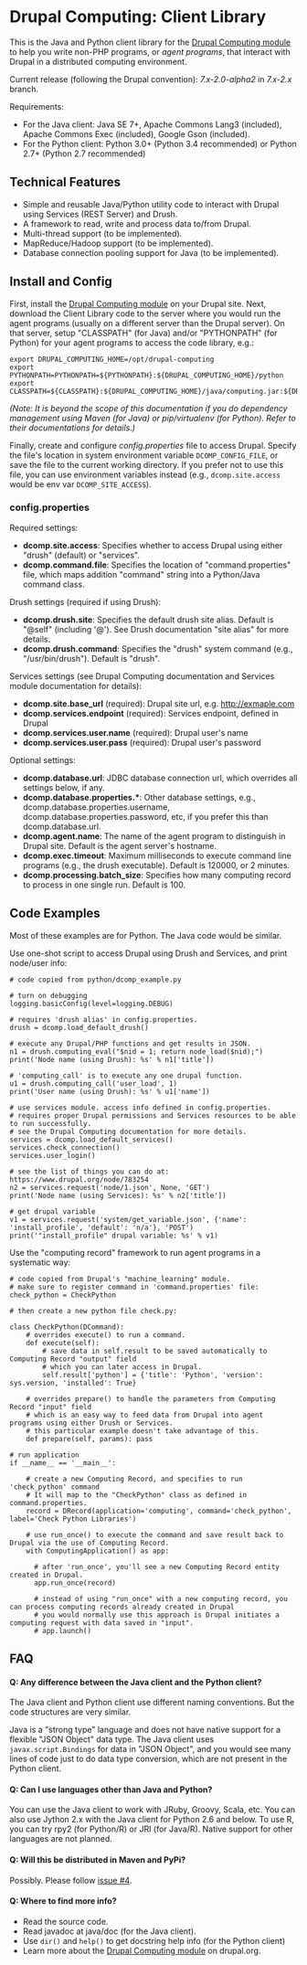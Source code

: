 Drupal Computing: Client Library
================================

This is the Java and Python client library for the [Drupal Computing module](http://drupal.org/project/computing) to help you write non-PHP programs, or _agent programs_, that interact with Drupal in a distributed computing environment.

Current release (following the Drupal convention): _7.x-2.0-alpha2_ in _7.x-2.x_ branch.

Requirements:

  * For the Java client: Java SE 7+, Apache Commons Lang3 (included), Apache Commons Exec (included), Google Gson (included).
  * For the Python client: Python 3.0+ (Python 3.4 recommended) or Python 2.7+ (Python 2.7 recommended)


Technical Features
------------------

  * Simple and reusable Java/Python utility code to interact with Drupal using Services (REST Server) and Drush.
  * A framework to read, write and process data to/from Drupal.
  * Multi-thread support (to be implemented).
  * MapReduce/Hadoop support (to be implemented).
  * Database connection pooling support for Java (to be implemented).
  

Install and Config
------------------

First, install the [Drupal Computing module](http://drupal.org/project/computing) on your Drupal site. Next, download the Client Library code to the server where you would run the agent programs (usually on a different server than the Drupal server). On that server, setup "CLASSPATH" (for Java) and/or "PYTHONPATH" (for Python) for your agent programs to access the code library, e.g.:

    export DRUPAL_COMPUTING_HOME=/opt/drupal-computing
    export PYTHONPATH=PYTHONPATH=${PYTHONPATH}:${DRUPAL_COMPUTING_HOME}/python
    export CLASSPATH=${CLASSPATH}:${DRUPAL_COMPUTING_HOME}/java/computing.jar:${DRUPAL_COMPUTING_HOME}/java/lib/*
  
_(Note: It is beyond the scope of this documentation if you do dependency management using Maven (for Java) or pip/virtualenv (for Python). Refer to their documentations for details.)_

Finally, create and configure _config.properties_ file to access Drupal. Specify the file's location in system environment variable `DCOMP_CONFIG_FILE`, or save the file to the current working directory. If you prefer not to use this file, you can use environment variables instead (e.g., `dcomp.site.access` would be env var `DCOMP_SITE_ACCESS`).

### config.properties ###

Required settings:

  * __dcomp.site.access__: Specifies whether to access Drupal using either "drush" (default) or "services".
  * __dcomp.command.file__: Specifies the location of "command.properties" file, which maps addition "command" string into a Python/Java command class. 

Drush settings (required if using Drush):

  * __dcomp.drush.site__: Specifies the default drush site alias. Default is "@self" (including '@'). See Drush documentation "site alias" for more details.
  * __dcomp.drush.command__: Specifies the "drush" system command (e.g., "/usr/bin/drush"). Default is "drush".

Services settings (see Drupal Computing documentation and Services module documentation for details): 

  * __dcomp.site.base_url__ (required): Drupal site url, e.g. http://exmaple.com
  * __dcomp.services.endpoint__ (required): Services endpoint, defined in Drupal
  * __dcomp.services.user.name__ (required): Drupal user's name
  * __dcomp.services.user.pass__ (required): Drupal user's password

Optional settings:

  * __dcomp.database.url__: JDBC database connection url, which overrides all settings below, if any.
  * __dcomp.database.properties.*__: Other database settings, e.g., dcomp.database.properties.username, dcomp.database.properties.password, etc, if you prefer this than dcomp.database.url.
  * __dcomp.agent.name__: The name of the agent program to distinguish in Drupal site. Default is the agent server's hostname.
  * __dcomp.exec.timeout__: Maximum milliseconds to execute command line programs (e.g., the drush executable). Default is 120000, or 2 minutes.
  * __dcomp.processing.batch_size__: Specifies how many computing record to process in one single run. Default is 100.



Code Examples
-------------

Most of these examples are for Python. The Java code would be similar.

Use one-shot script to access Drupal using Drush and Services, and print node/user info:

    # code copied from python/dcomp_example.py
    
    # turn on debugging
    logging.basicConfig(level=logging.DEBUG)

    # requires 'drush alias' in config.properties.
    drush = dcomp.load_default_drush()

    # execute any Drupal/PHP functions and get results in JSON.
    n1 = drush.computing_eval("$nid = 1; return node_load($nid);")
    print('Node name (using Drush): %s' % n1['title'])

    # 'computing_call' is to execute any one drupal function.
    u1 = drush.computing_call('user_load', 1)
    print('User name (using Drush): %s' % u1['name'])

    # use services module. access info defined in config.properties.
    # requires proper Drupal permissions and Services resources to be able to run successfully.
    # see the Drupal Computing documentation for more details.
    services = dcomp.load_default_services()
    services.check_connection()
    services.user_login()

    # see the list of things you can do at: https://www.drupal.org/node/783254
    n2 = services.request('node/1.json', None, 'GET')
    print('Node name (using Services): %s' % n2['title'])

    # get drupal variable
    v1 = services.request('system/get_variable.json', {'name': 'install_profile', 'default': 'n/a'}, 'POST')
    print('"install_profile" drupal variable: %s' % v1)

Use the "computing record" framework to run agent programs in a systematic way:

    # code copied from Drupal's "machine_learning" module.
    # make sure to register command in 'command.properties' file: check_python = CheckPython
    
    # then create a new python file check.py:
    
    class CheckPython(DCommand):
        # overrides execute() to run a command. 
        def execute(self):
            # save data in self.result to be saved automatically to Computing Record "output" field
            # which you can later access in Drupal. 
            self.result['python'] = {'title': 'Python', 'version': sys.version, 'installed': True}
    
        # overrides prepare() to handle the parameters from Computing Record "input" field
        # which is an easy way to feed data from Drupal into agent programs using either Drush or Services.
        # this particular example doesn't take advantage of this.
        def prepare(self, params): pass
        
    # run application
    if __name__ == '__main__':
    
        # create a new Computing Record, and specifies to run 'check_python' command
        # It will map to the "CheckPython" class as defined in command.properties.
        record = DRecord(application='computing', command='check_python', label='Check Python Libraries')
        
        # use run_once() to execute the command and save result back to Drupal via the use of Computing Record.
        with ComputingApplication() as app:
        
          # after 'run_once', you'll see a new Computing Record entity created in Drupal.
          app.run_once(record)
          
          # instead of using "run_once" with a new computing record, you can process computing records already created in Drupal
          # you would normally use this approach is Drupal initiates a computing request with data saved in "input".
          # app.launch()


FAQ
---

#### Q: Any difference between the Java client and the Python client? ####

The Java client and Python client use different naming conventions. But the code structures are very similar.

Java is a "strong type" language and does not have native support for a flexible "JSON Object" data type. The Java client uses `javax.script.Bindings` for data in "JSON Object", and you would see many lines of code just to do data type conversion, which are not present in the Python client.

#### Q: Can I use languages other than Java and Python? ####

You can use the Java client to work with JRuby, Groovy, Scala, etc. You can also use Jython 2.x with the Java client for Python 2.6 and below. To use R, you can try rpy2 (for Python/R) or JRI (for Java/R). Native support for other languages are not planned.

#### Q: Will this be distributed in Maven and PyPi?

Possibly. Please follow [issue #4](https://github.com/danithaca/drupal-computing/issues/4).

#### Q: Where to find more info? ####

  * Read the source code.
  * Read javadoc at java/doc (for the Java client).
  * Use `dir()` and `help()` to get docstring help info (for the Python client)
  * Learn more about the [Drupal Computing module](http://drupal.org/project/computing) on drupal.org.
  